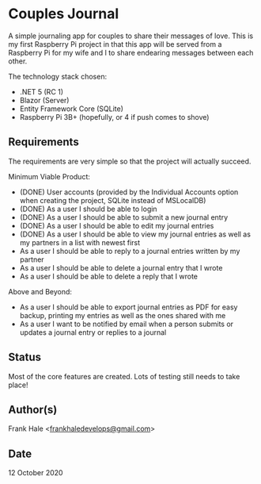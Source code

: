# Couples Journal

A simple journaling app for couples to share their messages of love. This is my
first Raspberry Pi project in that this app will be served from a Raspberry Pi
for my wife and I to share endearing messages between each other.

The technology stack chosen:

- .NET 5 (RC 1)
- Blazor (Server)
- Entity Framework Core (SQLite)
- Raspberry Pi 3B+ (hopefully, or 4 if push comes to shove)

## Requirements

The requirements are very simple so that the project will actually succeed.

Minimum Viable Product:

- (DONE) User accounts (provided by the Individual Accounts option when creating
  the project, SQLite instead of MSLocalDB)
- (DONE) As a user I should be able to login
- (DONE) As a user I should be able to submit a new journal entry
- (DONE) As a user I should be able to edit my journal entries
- (DONE) As a user I should be able to view my journal entries as well as my
  partners in a list with newest first
- As a user I should be able to reply to a journal entries written by my partner
- As a user I should be able to delete a journal entry that I wrote
- As a user I should be able to delete a reply that I wrote

Above and Beyond:

- As a user I should be able to export journal entries as PDF for easy backup,
  printing my entries as well as the ones shared with me
- As a user I want to be notified by email when a person submits or updates a
  journal entry or replies to a journal

## Status

Most of the core features are created. Lots of testing still needs to take
place!

## Author(s)

Frank Hale &lt;frankhaledevelops@gmail.com&gt;

## Date

12 October 2020
